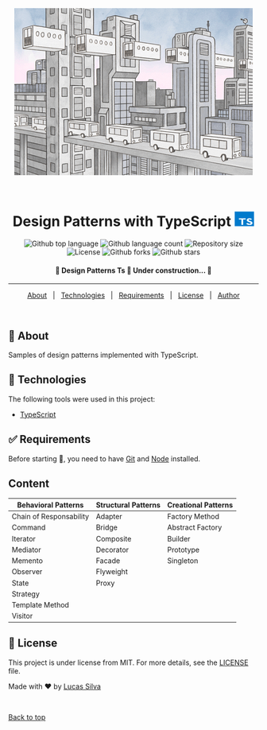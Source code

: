 <div align="center" id="top">
  <img src="./.github/pattern.gif" alt="Design Patterns Ts" />

&#xa0;

</div>

<h1 align="center">
  Design Patterns with TypeScript
  <img alt="x-Ts" height="30" width="40" src="https://raw.githubusercontent.com/devicons/devicon/master/icons/typescript/typescript-plain.svg" />
</h1>

<div align="center">
  <img alt="Github top language" src="https://img.shields.io/github/languages/top/lucasluizss/design-patterns-ts?color=56BEB8">

  <img alt="Github language count" src="https://img.shields.io/github/languages/count/lucasluizss/design-patterns-ts?color=56BEB8">

  <img alt="Repository size" src="https://img.shields.io/github/repo-size/lucasluizss/design-patterns-ts?color=56BEB8">

  <img alt="License" src="https://img.shields.io/github/license/lucasluizss/design-patterns-ts?color=56BEB8">

  <img alt="Github forks" src="https://img.shields.io/github/forks/lucasluizss/design-patterns-ts?color=56BEB8" />

  <img alt="Github stars" src="https://img.shields.io/github/stars/lucasluizss/design-patterns-ts?color=56BEB8" />
</div>

<!-- Status -->
<h4 align="center">
	🚧  Design Patterns Ts 🚀 Under construction...  🚧
</h4>

<hr>

<p align="center">
  <a href="#dart-about">About</a> &#xa0; | &#xa0;
  <a href="#rocket-technologies">Technologies</a> &#xa0; | &#xa0;
  <a href="#white_check_mark-requirements">Requirements</a> &#xa0; | &#xa0;
  <a href="#memo-license">License</a> &#xa0; | &#xa0;
  <a href="https://github.com/lucasluizss" target="_blank">Author</a>
</p>

<br>

## :dart: About

Samples of design patterns implemented with TypeScript.

## :rocket: Technologies

The following tools were used in this project:

- [TypeScript](https://www.typescriptlang.org/)

## :white_check_mark: Requirements

Before starting :checkered_flag:, you need to have [Git](https://git-scm.com) and [Node](https://nodejs.org/en/) installed.

## Content

| Behavioral Patterns     | Structural Patterns | Creational Patterns |
| ----------------------- | ------------------- | ------------------- |
| Chain of Responsability | Adapter             | Factory Method      |
| Command                 | Bridge              | Abstract Factory    |
| Iterator                | Composite           | Builder             |
| Mediator                | Decorator           | Prototype           |
| Memento                 | Facade              | Singleton           |
| Observer                | Flyweight           |                     |
| State                   | Proxy               |                     |
| Strategy                |                     |                     |
| Template Method         |                     |                     |
| Visitor                 |                     |                     |

## :memo: License

This project is under license from MIT. For more details, see the [LICENSE](LICENSE.md) file.

Made with :heart: by <a href="https://github.com/lucasluizss" target="_blank">Lucas Silva</a>

&#xa0;

<a href="#top">Back to top</a>
